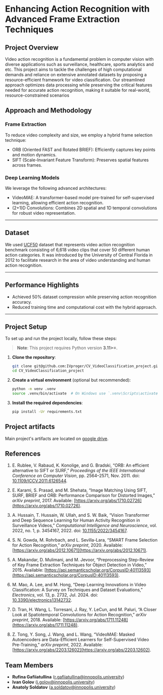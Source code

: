 # Enhancing Action Recognition with Advanced Frame Extraction Techniques

## Project Overview
Video action recognition is a fundamental problem in computer vision with diverse applications such as surveillance, healthcare, sports analytics and etc. This project aims to tackle the challenges of high computational demands and reliance on extensive annotated datasets by proposing a resource-efficient framework for video classification. Our streamlined approach optimizes data processing while preserving the critical features needed for accurate action recognition, making it suitable for real-world, resource-constrained scenarios

## Approach and Methodology  

### Frame Extraction  
To reduce video complexity and size, we employ a hybrid frame selection technique:
- ORB (Oriented FAST and Rotated BRIEF): Efficiently captures key points and motion dynamics.  
- SIFT (Scale-Invariant Feature Transform): Preserves spatial features across frames.  

### Deep Learning Models  
We leverage the following advanced architectures:
- VideoMAE: A transformer-based model pre-trained for self-supervised learning, allowing efficient action recognition.  
- (2+1)D Convolutions: Combines 2D spatial and 1D temporal convolutions for robust video representation.

---

## Dataset
We used [UCF50](https://www.kaggle.com/datasets/pypiahmad/realistic-action-recognition-ucf50) dataset that represents video action recognition benchmark consisting of 6,618 video clips that cover 50 different human action categories. It was introduced by the University of Central Florida in 2012 to facilitate research in the area of video understanding and human action recognition.

---

## Performance Highlights  
- Achieved 50% dataset compression while preserving action recognition accuracy.  
- Reduced training time and computational cost with the hybrid approach.  

---
## Project Setup

To set up and run the project locally, follow these steps:

> **Note**: This project requires Python version **3.11>=**.

1. **Clone the repository**:
   ```bash
   git clone git@github.com:IVproger/CV_VideoClassification_project.git
   cd CV_VideoClassification_project
   ```

2. **Create a virtual environment** (optional but recommended):
   ```bash
   python -m venv .venv
   source .venv/bin/activate  # On Windows use `.venv\Scripts\activate`
   ```

3. **Install the required dependencies**:
   ```bash
   pip install -Ur requirements.txt
   ```
## Project artifacts
Main project's artifacts are located on [google drive](https://drive.google.com/drive/folders/12dvlSi4D_iX9hXTzAeZ0dM9zy2S2KKI6). 

## References 
1. E. Rublee, V. Rabaud, K. Konolige, and G. Bradski, “ORB: An efficient alternative to SIFT or SURF,” *Proceedings of the IEEE International Conference on Computer Vision*, pp. 2564–2571, Nov. 2011. doi: [10.1109/ICCV.2011.6126544](https://doi.org/10.1109/ICCV.2011.6126544).  

2. E. Karami, S. Prasad, and M. Shehata, “Image Matching Using SIFT, SURF, BRIEF and ORB: Performance Comparison for Distorted Images,” *arXiv preprint*, 2017. Available: [https://arxiv.org/abs/1710.02726](https://arxiv.org/abs/1710.02726).  

3. A. Hussain, T. Hussain, W. Ullah, and S. W. Baik, “Vision Transformer and Deep Sequence Learning for Human Activity Recognition in Surveillance Videos,” *Computational Intelligence and Neuroscience*, vol. 2022, no. 1, p. 3454167, 2022. doi: [10.1155/2022/3454167](https://doi.org/10.1155/2022/3454167).  

4. S. N. Gowda, M. Rohrbach, and L. Sevilla-Lara, “SMART Frame Selection for Action Recognition,” *arXiv preprint*, 2020. Available: [https://arxiv.org/abs/2012.10671](https://arxiv.org/abs/2012.10671).  

5. A. Makandar, D. Mulimani, and M. Jevoor, “Preprocessing Step-Review of Key Frame Extraction Techniques for Object Detection in Video,” 2015. Available: [https://api.semanticscholar.org/CorpusID:40113593](https://api.semanticscholar.org/CorpusID:40113593).  

6. M. Mao, A. Lee, and M. Hong, “Deep Learning Innovations in Video Classification: A Survey on Techniques and Dataset Evaluations,” *Electronics*, vol. 13, p. 2732, Jul. 2024. doi: [10.3390/electronics13142732](https://doi.org/10.3390/electronics13142732).  

7. D. Tran, H. Wang, L. Torresani, J. Ray, Y. LeCun, and M. Paluri, “A Closer Look at Spatiotemporal Convolutions for Action Recognition,” *arXiv preprint*, 2018. Available: [https://arxiv.org/abs/1711.11248](https://arxiv.org/abs/1711.11248).  

8. Z. Tong, Y. Song, J. Wang, and L. Wang, “VideoMAE: Masked Autoencoders are Data-Efficient Learners for Self-Supervised Video Pre-Training,” *arXiv preprint*, 2022. Available: [https://arxiv.org/abs/2203.12602](https://arxiv.org/abs/2203.12602).  

## Team Members
- **Rufina Gafiiatullina** (r.gafiiatullina@innopolis.university)
- **Ivan Golov** (i.golov@innopolis.university)
- **Anatoly Soldatov** (a.soldatov@innopolis.university)
